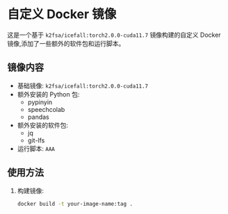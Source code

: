 # 自定义 Docker 镜像

这是一个基于 `k2fsa/icefall:torch2.0.0-cuda11.7` 镜像构建的自定义 Docker 镜像,添加了一些额外的软件包和运行脚本。

## 镜像内容

- 基础镜像: `k2fsa/icefall:torch2.0.0-cuda11.7`
- 额外安装的 Python 包:
  - pypinyin
  - speechcolab
  - pandas
- 额外安装的软件包:
  - jq
  - git-lfs
- 运行脚本: `AAA`

## 使用方法

1. 构建镜像:

   ```bash
   docker build -t your-image-name:tag .